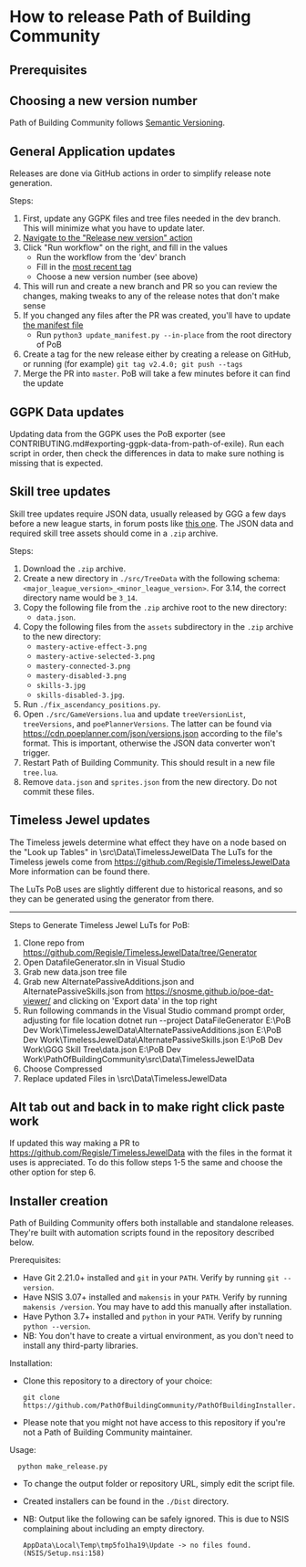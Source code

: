 # How to release Path of Building Community

## Prerequisites

## Choosing a new version number

Path of Building Community follows [Semantic Versioning](https://semver.org/).

## General Application updates

Releases are done via GitHub actions in order to simplify release note generation.

Steps:
1. First, update any GGPK files and tree files needed in the dev branch.  This will minimize what you have to update later.
2. [Navigate to the "Release new version" action](https://github.com/PathOfBuildingCommunity/PathOfBuilding/actions/workflows/release.yml)
3. Click "Run workflow" on the right, and fill in the values
    - Run the workflow from the 'dev' branch
    - Fill in the [most recent tag](https://github.com/PathOfBuildingCommunity/PathOfBuilding/tags)
    - Choose a new version number (see above)
4. This will run and create a new branch and PR so you can review the changes, making tweaks to any of the release notes that don't make sense
5. If you changed any files after the PR was created, you'll have to update [the manifest file](manifest.xml)
    - Run `python3 update_manifest.py --in-place` from the root directory of PoB
6. Create a tag for the new release either by creating a release on GitHub, or running (for example) `git tag v2.4.0; git push --tags`
7. Merge the PR into `master`.  PoB will take a few minutes before it can find the update

## GGPK Data updates

Updating data from the GGPK uses the PoB exporter (see CONTRIBUTING.md#exporting-ggpk-data-from-path-of-exile).  Run each script in order, then check the differences in data to make sure nothing is missing that is expected.

## Skill tree updates

Skill tree updates require JSON data, usually released by GGG a few days before a new
league starts, in forum posts like
[this one](https://www.pathofexile.com/forum/view-thread/3147480).
The JSON data and required skill tree assets should come in a `.zip` archive.

Steps:
1. Download the `.zip` archive.
2. Create a new directory in `./src/TreeData` with the following schema:
    `<major_league_version>_<minor_league_version>`.
    For 3.14, the correct directory name would be `3_14`.
3. Copy the following file from the `.zip` archive root to the new directory:
   * `data.json`.
4. Copy the following files from the `assets` subdirectory in the `.zip` archive to the
    new directory:
    * `mastery-active-effect-3.png`
    * `mastery-active-selected-3.png`
    * `mastery-connected-3.png`
    * `mastery-disabled-3.png`
    * `skills-3.jpg`
    * `skills-disabled-3.jpg`.
5. Run `./fix_ascendancy_positions.py`.
6. Open `./src/GameVersions.lua` and update `treeVersionList`, `treeVersions`, and `poePlannerVersions`.  The latter can be found via https://cdn.poeplanner.com/json/versions.json
   according to the file's format. This is important, otherwise the JSON data converter
   won't trigger.
7. Restart Path of Building Community. This should result in a new file `tree.lua`.
8. Remove `data.json` and `sprites.json` from the new directory. Do not commit these files.

## Timeless Jewel updates

The Timeless jewels determine what effect they have on a node based on the "Look up Tables" in \src\Data\TimelessJewelData
The LuTs for the Timeless jewels come from https://github.com/Regisle/TimelessJewelData
More information can be found there.

The LuTs PoB uses are slightly different due to historical reasons, and so they can be generated using the generator from there.


-------------------------------------------------------------------------------------------------------
Steps to Generate Timeless Jewel LuTs for PoB:
1. Clone repo from https://github.com/Regisle/TimelessJewelData/tree/Generator
2. Open DatafileGenerator.sln in Visual Studio
3. Grab new data.json tree file
4. Grab new AlternatePassiveAdditions.json and AlternatePassiveSkills.json from https://snosme.github.io/poe-dat-viewer/ and clicking on 'Export data' in the top right
5. Run following commands in the Visual Studio command prompt order, adjusting for file location
	dotnet run --project DataFileGenerator
	E:\PoB Dev Work\TimelessJewelData\AlternatePassiveAdditions.json
	E:\PoB Dev Work\TimelessJewelData\AlternatePassiveSkills.json
	E:\PoB Dev Work\GGG Skill Tree\data.json
	E:\PoB Dev Work\PathOfBuildingCommunity\src\Data\TimelessJewelData
6. Choose Compressed
7. Replace updated Files in \src\Data\TimelessJewelData

Alt tab out and back in to make right click paste work
------------------------------------------------------------------------------------------------------- 

If updated this way making a PR to https://github.com/Regisle/TimelessJewelData with the files in the format it uses is appreciated.
To do this follow steps 1-5 the same and choose the other option for step 6.


## Installer creation

Path of Building Community offers both installable and standalone releases. They're
built with automation scripts found in the repository described below.

Prerequisites:
- Have Git 2.21.0+ installed and `git` in your `PATH`.
  Verify by running `git --version`.
- Have NSIS 3.07+ installed and `makensis` in your `PATH`.
  Verify by running `makensis /version`.
  You may have to add this manually after installation.
- Have Python 3.7+ installed and `python` in your `PATH`.
  Verify by running `python --version`.
- NB: You don't have to create a virtual environment, as you don't need to install any
  third-party libraries.

Installation:
- Clone this repository to a directory of your choice:

      git clone https://github.com/PathOfBuildingCommunity/PathOfBuildingInstaller.git
- Please note that you might not have access to this repository if you're not a Path of
  Building Community maintainer.
  
Usage:

      python make_release.py
- To change the output folder or repository URL, simply edit the script file.
- Created installers can be found in the `./Dist` directory.
- NB: Output like the following can be safely ignored. This is due to NSIS complaining
about including an empty directory.

      AppData\Local\Temp\tmp5fo1ha19\Update -> no files found. (NSIS/Setup.nsi:158)
